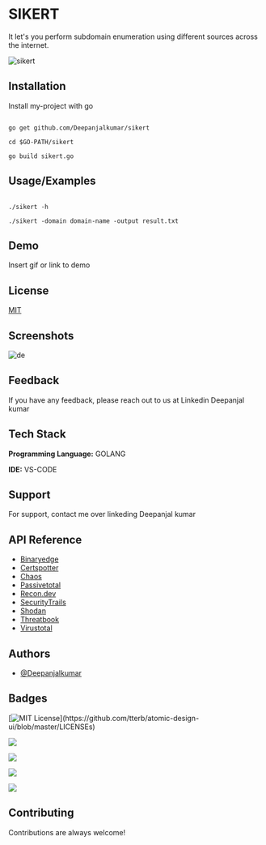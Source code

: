 
# SIKERT

It let's you perform subdomain enumeration using different sources across the internet.

![sikert](https://user-images.githubusercontent.com/55708909/123653202-9261e200-d84a-11eb-9bcf-fe5fcb73449d.png)


    
## Installation 

Install my-project with go

```

go get github.com/Deepanjalkumar/sikert

cd $GO-PATH/sikert

go build sikert.go
```
    
## Usage/Examples

```GOLANG

./sikert -h

./sikert -domain domain-name -output result.txt
```

  
## Demo

Insert gif or link to demo

  
## License

[MIT](https://choosealicense.com/licenses/mit/)

  
## Screenshots

![de](https://user-images.githubusercontent.com/55708909/123653620-eff62e80-d84a-11eb-8a41-b778eead127e.png)

  
## Feedback

If you have any feedback, please reach out to us at Linkedin Deepanjal kumar

  
## Tech Stack

**Programming Language:** GOLANG

**IDE:** VS-CODE

  
## Support

For support, contact me over linkeding Deepanjal kumar

  
## API Reference


- [Binaryedge](https://binaryedge.io)
- [Certspotter](https://sslmate.com/certspotter/api/)
- [Chaos](https://chaos.projectdiscovery.io)
- [Passivetotal](http://passivetotal.org)
- [Recon.dev](https://recon.dev)
- [SecurityTrails](http://securitytrails.com)
- [Shodan](https://shodan.io)
- [Threatbook](https://x.threatbook.cn/en)
- [Virustotal](https://www.virustotal.com)

  
## Authors

- [@Deepanjalkumar](https://github.com/Deepanjalkumar)

  
## Badges

[![MIT License](https://img.shields.io/apm/l/atomic-design-ui.svg?)](https://github.com/tterb/atomic-design-ui/blob/master/LICENSEs)

![](https://img.shields.io/badge/OS-Linux-informational?style=flat&logo=linux&logoColor=white&color=2bbc8a)

![](https://img.shields.io/badge/Code-Golang-informational?style=flat&logo=go&logoColor=white&color=2bbc8a)

![](https://img.shields.io/badge/Code-Python-informational?style=flat&logo=python&logoColor=white&color=2bbc8a)

![](https://img.shields.io/badge/Shell-Bash-informational?style=flat&logo=gnu-bash&logoColor=white&color=2bbc8a)


  
## Contributing

Contributions are always welcome!


